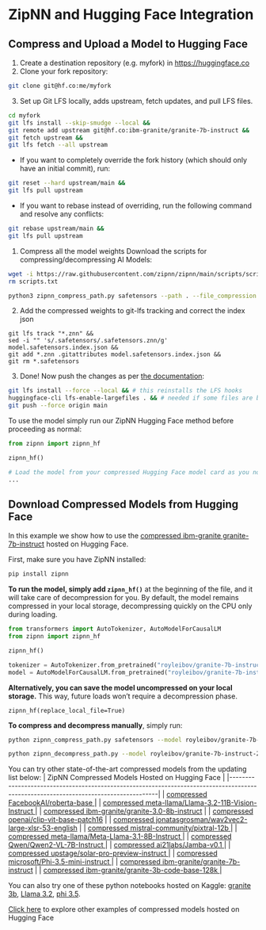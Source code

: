 # ZipNN and Hugging Face Integration

## Compress and Upload a Model to Hugging Face
1. Create a destination repository (e.g. myfork) in https://huggingface.co
2. Clone your fork repository: 
```bash
git clone git@hf.co:me/myfork
```
3. Set up Git LFS locally, adds upstream, fetch updates, and pull LFS files.
```bash
cd myfork
git lfs install --skip-smudge --local &&
git remote add upstream git@hf.co:ibm-granite/granite-7b-instruct &&
git fetch upstream &&
git lfs fetch --all upstream
```

* If you want to completely override the fork history (which should only have an initial commit), run:
```bash
git reset --hard upstream/main &&
git lfs pull upstream
```
* If you want to rebase instead of overriding, run the following command and resolve any conflicts:
```bash
git rebase upstream/main &&
git lfs pull upstream
```

1. Compress all the model weights
Download the scripts for compressing/decompressing AI Models:

```bash
wget -i https://raw.githubusercontent.com/zipnn/zipnn/main/scripts/scripts.txt &&
rm scripts.txt
```

```bash
python3 zipnn_compress_path.py safetensors --path . --file_compression
```

2. Add the compressed weights to git-lfs tracking and correct the index json
```
git lfs track "*.znn" &&
sed -i "" 's/.safetensors/.safetensors.znn/g' model.safetensors.index.json &&
git add *.znn .gitattributes model.safetensors.index.json &&
git rm *.safetensors
```

3. Done! Now push the changes as per [the documentation](https://huggingface.co/docs/hub/repositories-getting-started#set-up):
```bash
git lfs install --force --local && # this reinstalls the LFS hooks
huggingface-cli lfs-enable-largefiles . && # needed if some files are bigger than 5GB
git push --force origin main
```

To use the model simply run our ZipNN Hugging Face method before proceeding as normal:
```python
from zipnn import zipnn_hf

zipnn_hf()

# Load the model from your compressed Hugging Face model card as you normally would
...
```

## Download Compressed Models from Hugging Face
In this example we show how to use the [compressed ibm-granite granite-7b-instruct](https://huggingface.co/royleibov/granite-7b-instruct-ZipNN-Compressed) hosted on Hugging Face.

First, make sure you have ZipNN installed:
```bash
pip install zipnn
```

**To run the model, simply add `zipnn_hf()`** at the beginning of the file, and it will take care of decompression for you. By default, the model remains compressed in your local storage, decompressing quickly on the CPU only during loading.


```python
from transformers import AutoTokenizer, AutoModelForCausalLM
from zipnn import zipnn_hf

zipnn_hf()

tokenizer = AutoTokenizer.from_pretrained("royleibov/granite-7b-instruct-ZipNN-Compressed")
model = AutoModelForCausalLM.from_pretrained("royleibov/granite-7b-instruct-ZipNN-Compressed")
```

**Alternatively, you can save the model uncompressed on your local storage.** This way, future loads won’t require a decompression phase.
```
zipnn_hf(replace_local_file=True)
```

**To compress and decompress manually**, simply run:
```bash
python zipnn_compress_path.py safetensors --model royleibov/granite-7b-instruct-ZipNN-Compressed --hf_cache
```

```bash
python zipnn_decompress_path.py --model royleibov/granite-7b-instruct-ZipNN-Compressed --hf_cache
```







You can try other state-of-the-art compressed models from the updating list below:
| ZipNN Compressed Models Hosted on Hugging Face                                                                                      |
|-------------------------------------------------------------------------------------------------------------------------------------|
| [ compressed FacebookAI/roberta-base ]( https://huggingface.co/royleibov/roberta-base-ZipNN-Compressed ) |
| [ compressed meta-llama/Llama-3.2-11B-Vision-Instruct ]( https://huggingface.co/royleibov/Llama-3.2-11B-Vision-Instruct-ZipNN-Compressed ) |
| [compressed ibm-granite/granite-3.0-8b-instruct](https://huggingface.co/royleibov/granite-3.0-8b-instruct-ZipNN-Compressed) |
| [compressed openai/clip-vit-base-patch16](https://huggingface.co/royleibov/clip-vit-base-patch16-ZipNN-Compressed) |
| [compressed jonatasgrosman/wav2vec2-large-xlsr-53-english](https://huggingface.co/royleibov/wav2vec2-large-xlsr-53-english-ZipNN-Compressed) |
| [ compressed mistral-community/pixtral-12b ]( https://huggingface.co/royleibov/pixtral-12b-ZipNN-Compressed ) |
| [ compressed meta-llama/Meta-Llama-3.1-8B-Instruct ]( https://huggingface.co/royleibov/Llama-3.1-8B-ZipNN-Compressed )              |
| [ compressed Qwen/Qwen2-VL-7B-Instruct ]( https://huggingface.co/royleibov/Qwen2-VL-7B-Instruct-ZipNN-Compressed )                  |
| [ compressed ai21labs/Jamba-v0.1 ]( https://huggingface.co/royleibov/Jamba-v0.1-ZipNN-Compressed )                                  |
| [ compressed upstage/solar-pro-preview-instruct ]( https://huggingface.co/royleibov/solar-pro-preview-instruct-ZipNN-Compressed )   |
| [ compressed microsoft/Phi-3.5-mini-instruct ]( https://huggingface.co/royleibov/Phi-3.5-mini-instruct-ZipNN-Compressed )           |
| [compressed ibm-granite/granite-7b-instruct](https://huggingface.co/royleibov/granite-7b-instruct-ZipNN-Compressed) |
| [ compressed ibm-granite/granite-3b-code-base-128k ]( https://huggingface.co/royleibov/granite-3b-code-base-128k-ZipNN-Compressed ) |  


You can also try one of these python notebooks hosted on Kaggle: [granite 3b](https://www.kaggle.com/code/royleibovitz/huggingface-granite-3b-example), [Llama 3.2](https://www.kaggle.com/code/royleibovitz/huggingface-llama-3-2-example), [phi 3.5](https://www.kaggle.com/code/royleibovitz/huggingface-phi-3-5-example).  

[Click here](../examples/README.md) to explore other examples of compressed models hosted on Hugging Face
